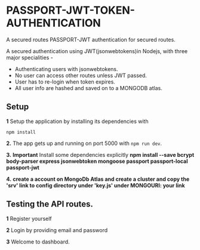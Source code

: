 # PASSPORT-JWT-TOKEN-AUTHENTICATION
A secured routes PASSPORT-JWT authentication for secured routes.


A secured authentication using JWT(jsonwebtokens)in Nodejs, with three major specialities -

 * Authenticating users with jsonwebtokens.
 * No user can access other routes unless JWT passed.
 * User has to re-login when token expires.
 * All user info are hashed and saved on to a MONGODB atlas.


## Setup

**1**  Setup the application by installing its dependencies with
```
npm install
```

**2.**  The app gets up and running on port 5000 with ```npm run dev```.

**3.**  **Important** Install some dependencies explicitly **npm install --save bcrypt body-parser express jsonwebtoken mongoose passport passport-local passport-jwt**


**4.**  **create a account on MongoDb Atlas and create a cluster and copy the 'srv' link to config directory under 'key.js' under MONGOURI: your link**

## Testing the API routes.
**1** Register yourself 

**2** Login by providing email and password

**3** Welcome to dashboard.
